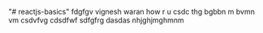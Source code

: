 "# reactjs-basics" 
fdgfgv
vignesh waran
how r u
csdc
thg
bgbbn
m bvmn vm 
csdvfvg
cdsdfwf
sdfgfrg
dasdas
nhjghjmghmnm
